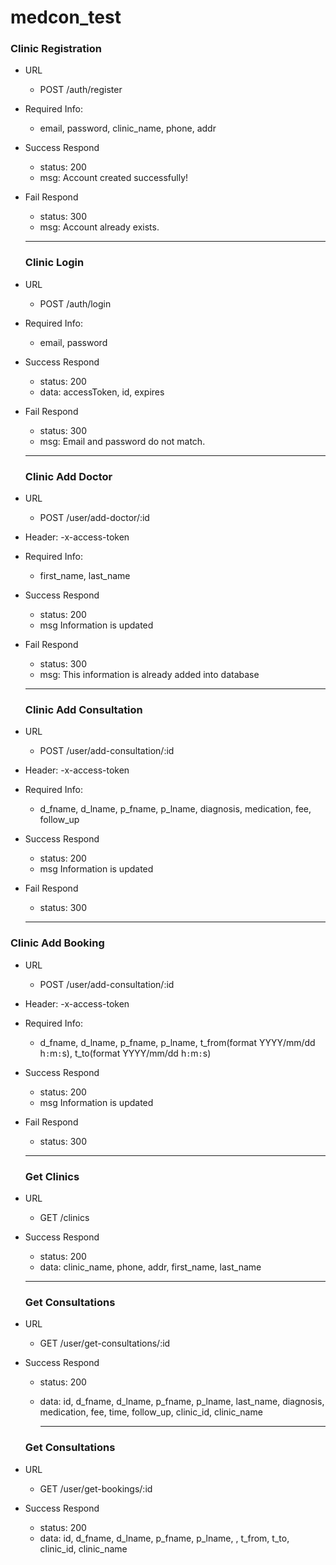 # medcon_test

### Clinic Registration
- URL
  - POST /auth/register
- Required Info: 
  - email<String>, password<String>, clinic_name<String>, phone<String>, addr<String>
- Success Respond
  - status: 200
  - msg: Account created successfully!
- Fail Respond
  - status: 300
  - msg: Account already exists.
  <hr />
  
  ### Clinic Login
- URL
  - POST /auth/login
- Required Info: 
  - email<String>, password<String>
- Success Respond
  - status: 200
  - data: accessToken, id, expires 
- Fail Respond
  - status: 300
  - msg: Email and password do not match.
  
  <hr />
  
   ### Clinic Add Doctor
- URL
  - POST /user/add-doctor/:id
- Header:
  -x-access-token
- Required Info: 
  - first_name<String>, last_name<String>
- Success Respond
  - status: 200
  - msg Information is updated
- Fail Respond
  - status: 300
  - msg: This information is already added into database
  
  <hr />
  
     ### Clinic Add Consultation
- URL
  - POST /user/add-consultation/:id
- Header:
  -x-access-token
- Required Info: 
  - d_fname<String>, d_lname<String>, p_fname<String>, p_lname<String>, diagnosis<String>, medication<String>, fee<String>, follow_up<Boolean>
- Success Respond
  - status: 200
  - msg Information is updated
- Fail Respond
  - status: 300
  
  <hr/>
  
### Clinic Add Booking
- URL
  - POST /user/add-consultation/:id
- Header:
  -x-access-token
- Required Info: 
  - d_fname<String>, d_lname<String>, p_fname<String>, p_lname<String>, t_from<String>(format YYYY/mm/dd h`:`m`:`s), t_to<String>(format YYYY/mm/dd h`:`m`:`s)
- Success Respond
  - status: 200
  - msg Information is updated
- Fail Respond
  - status: 300
  
  <hr />
  
  ### Get Clinics
- URL
  - GET /clinics
- Success Respond
  - status: 200
  - data<Array>: clinic_name<String>, phone<String>, addr<String>, first_name<String>, last_name<String>
  
   <hr />
  
  ### Get Consultations
- URL
  - GET /user/get-consultations/:id
- Success Respond
  - status: 200
  - data<Array>: id<String>, d_fname<String>, d_lname<String>, p_fname<String>, p_lname<String>, last_name<String>, diagnosis<String>, medication<String>, fee<String>, time<String>, follow_up<Boolean>, clinic_id<String>, clinic_name<String>
  
     <hr />
  
  ### Get Consultations
- URL
  - GET /user/get-bookings/:id
- Success Respond
  - status: 200
  - data<Array>: id<String>, d_fname<String>, d_lname<String>, p_fname<String>, p_lname<String>, , t_from<String>, t_to<String>, clinic_id<String>, clinic_name<String>
